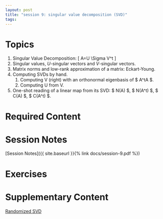 ```yaml
---
layout: post
title: "session 9: singular value decomposition (SVD)"
tags:
---
```



# Topics


1. Singular Value Decomposition: 
\[ A=U \Sigma V^t \] 
2. Singular values, $U$-singular vectors and $V$-singular vectors.
3. Matrix norms and low-rank approximation of a matrix: Eckart-Young.
4. Computing SVDs by hand. 
    1. Computing V (right) with an orthonormal eigenbasis of $ A^tA $.
    2. Computing U from V.
5. One-shot reading of a linear map from its SVD: $ N(A) $, $ N(A^t) $, $ C(A) $, $ C(A^t) $.


# Required Content



# Session Notes

[Session Notes]({{ site.baseurl }}{% link docs/session-9.pdf  %})


# Exercises



# Supplementary Content

[Randomized SVD](https://gregorygundersen.com/blog/2019/01/17/randomized-svd/)
